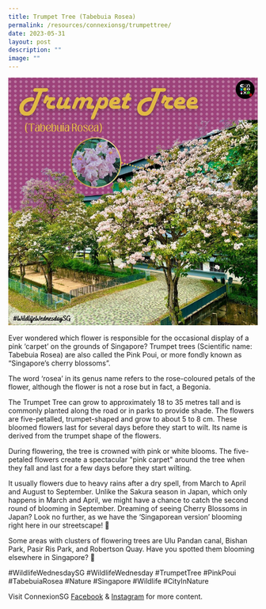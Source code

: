 ```yaml
---
title: Trumpet Tree (Tabebuia Rosea)
permalink: /resources/connexionsg/trumpettree/
date: 2023-05-31
layout: post
description: ""
image: ""
---
```

![](/images/connexionsg/2023/trumpet%20tree.png)


Ever wondered which flower is responsible for the occasional display of a pink ‘carpet’ on the grounds of Singapore? Trumpet trees (Scientific name: Tabebuia Rosea) are also called the Pink Poui, or more fondly known as “Singapore’s cherry blossoms”.

The word ‘rosea’ in its genus name refers to the rose-coloured petals of the flower, although the flower is not a rose but in fact, a Begonia.

The Trumpet Tree can grow to approximately 18 to 35 metres tall and is commonly planted along the road or in parks to provide shade. The flowers are five-petalled, trumpet-shaped and grow to about 5 to 8 cm. These bloomed flowers last for several days before they start to wilt. Its name is derived from the trumpet shape of the flowers.

During flowering, the tree is crowned with pink or white blooms. The five-petaled flowers create a spectacular "pink carpet" around the tree when they fall and last for a few days before they start wilting.

It usually flowers due to heavy rains after a dry spell, from March to April and August to September. Unlike the Sakura season in Japan, which only happens in March and April, we might have a chance to catch the second round of blooming in September.
Dreaming of seeing Cherry Blossoms in Japan? Look no further, as we have the ‘Singaporean version’ blooming right here in our streetscape! 🌸

Some areas with clusters of flowering trees are Ulu Pandan canal, Bishan Park, Pasir Ris Park, and Robertson Quay. Have you spotted them blooming elsewhere in Singapore? 🤩

#WildlifeWednesdaySG #WildlifeWednesday #TrumpetTree #PinkPoui #TabebuiaRosea #Nature #Singapore #Wildlife #CityInNature

Visit ConnexionSG [Facebook](https://www.facebook.com/ConnexionSG) & [Instagram](https://www.instagram.com/connexionsg/) for more content.


